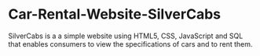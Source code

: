 # Car-Rental-Website-SilverCabs

SilverCabs is a a simple website using HTML5, CSS, JavaScript and SQL that enables consumers to view the specifications of cars and to rent them.
